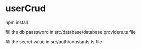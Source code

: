 # userCrud

npm install

fill the db paassword in src/database/database.providers.ts file

fill the secret value  in src/auth/constants.ts file
